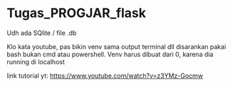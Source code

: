 # Tugas_PROGJAR_flask

Udh ada SQlite / file .db

Klo kata youtube, pas bikin venv sama output terminal dll disarankan pakai bash bukan cmd atau powershell.
Venv harus dibuat dari 0, karena dia running di localhost


link tutorial yt:
https://www.youtube.com/watch?v=z3YMz-Gocmw
